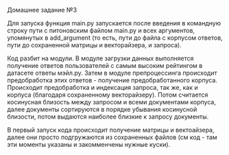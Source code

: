 Домашнее задание №3

Для запуска функция main.py запускается после введения в командную строку пути с питоновским файлом main.py и всех аргументов, упомянутых в add_argument (то есть, пути до файла с корпусом ответов, пути до сохраненной матрицы и векторайзера, и запроса). 

Код разбит на модули. В модуле загрузки данных выполняется получение ответов пользователей с самым высоким рейтингом в датасете ответы мэйл.ру. Затем в модуле препроцессинга происходит предобработка этих ответов - получение предобработанного корпуса. Происходит предобработка и индексация запроса, так же, как и корпуса (благодаря сохраненному векторайзеру). Потом считается косинусная близость между запросом и всеми документами корпуса, далее документы сортируются в порядке убывания косинусной близости, потом выдаются наиболее близкие к запросу документы. 

В первый запуск кода происходит получение матрицы и вектоайзера, далее они просто подгружаются из сохраненных файлов (см код - там эти моменты указаны и закомменчены нужные куски).
